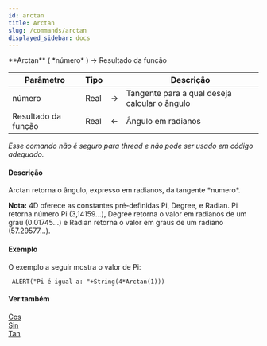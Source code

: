 ```yaml
---
id: arctan
title: Arctan
slug: /commands/arctan
displayed_sidebar: docs
---
```


<!--REF #_command_.Arctan.Syntax-->**Arctan** ( *número* ) -> Resultado da função<!-- END REF-->
<!--REF #_command_.Arctan.Params-->
| Parâmetro | Tipo |  | Descrição |
| --- | --- | --- | --- |
| número | Real | &#8594;  | Tangente para a qual deseja calcular o ângulo |
| Resultado da função | Real | &#8592; | Ângulo em radianos |

<!-- END REF-->

*Esse comando não é seguro para thread e não pode ser usado em código adequado.*


#### Descrição 

<!--REF #_command_.Arctan.Summary-->Arctan retorna o ângulo, expresso em radianos, da tangente *numero*.<!-- END REF-->

**Nota:** 4D oferece as constantes pré-definidas Pi, Degree, e Radian. Pi retorna número Pi (3,14159...), Degree retorna o valor em radianos de um grau (0.01745...) e Radian retorna o valor em graus de um radiano (57.29577...).

#### Exemplo 

O exemplo a seguir mostra o valor de Pi:

```4d
 ALERT("Pi é igual a: "+String(4*Arctan(1)))
```

#### Ver também 

[Cos](cos.md)  
[Sin](sin.md)  
[Tan](tan.md)  
